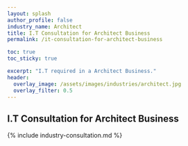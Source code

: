 ```yaml
---
layout: splash 
author_profile: false 
industry_name: Architect
title: I.T Consultation for Architect Business
permalink: /it-consultation-for-architect-business

toc: true
toc_sticky: true

excerpt: "I.T required in a Architect Business."
header:
  overlay_image: /assets/images/industries/architect.jpg
  overlay_filter: 0.5 
---
```


## I.T Consultation for Architect Business

{% include industry-consultation.md %}
